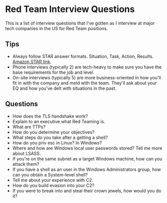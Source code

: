 # Red Team Interview Questions
This is a list of interview questions that I've gotten as I interview at major tech companies in the US for Red Team positions.

## Tips
- Always follow STAR answer formats. Situation, Task, Action, Results. [Amazon STAR link](https://www.amazon.jobs/en/landing_pages/in-person-interview).
- Phone interviews (typically 2) are tech-heavy to make sure you have the base requirements for the job and level.
- On-site interviews (typically 5) are more business-oriented in how you'll fit in with the company and meld with the team. They'll ask about your EQ and how you've delt with situations in the past.

## Questions
- How does the TLS handshake work?
- Explain to an executive what Red Teaming is.
- What are TTPs?
- How do you determine your objectives?
- What steps do you take after a getting a shell?
- How do you priv esc in Linux? In Windows?
- Where and how are Windows local user passwords stored? Tell me more about LSASS.
- If you're on the same subnet as a target Windows machine, how can you attack them?
- If you have a shell as an user in the Windows Administrators group, how can you obtain a System-level shell?
- Tell me about your experience with C2.
- How do you build evasion into your C2?
- If you were to break into <COMPANY> and steal their crown jewels, how would you do it?
